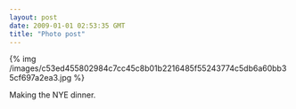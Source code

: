 ```yaml
---
layout: post
date: 2009-01-01 02:53:35 GMT
title: "Photo post"
---
```

{% img /images/c53ed455802984c7cc45c8b01b2216485f55243774c5db6a60bb35cf697a2ea3.jpg %}

Making the NYE dinner.
